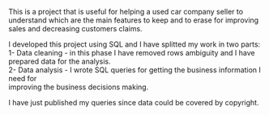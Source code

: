 This is a project that is useful for helping a used car company seller to understand which are the main features to keep and to erase for improving sales and decreasing customers claims.

I developed this project using SQL and I have splitted my work in two parts:\
    1- Data cleaning - in this phase I have removed rows ambiguity and I have prepared data for the analysis.\
    2- Data analysis - I wrote SQL queries for getting the business information I need for\
                       improving the business decisions making.

I have just published my queries since data could be covered by copyright.
